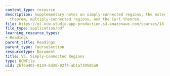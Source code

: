 ```yaml
---
content_type: resource
description: Supplementary notes on simply-connected regions, the extended Green's
  theorem, multiply-connected regions, and the Curl theorem.
file: https://ol-ocw-studio-app-production.s3.amazonaws.com/courses/18-02-multivariable-calculus-fall-2007/2bf6a40501346d3002f4ab1a739585a0_simpl_conctd_reg.pdf
file_type: application/pdf
learning_resource_types:
- Readings
parent_title: Readings
parent_type: CourseSection
resourcetype: Document
title: V5. Simply-Connected Regions
type: OCWFile
uid: 2bf6a405-0134-6d30-02f4-ab1a739585a0
---
```

